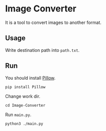 # Image Converter
It is a tool to convert images to another format.

## Usage
Write destination path into `path.txt`.

## Run
You should install [Pillow](https://github.com/python-pillow/Pillow/).
```shell
pip install Pillow
```
Change work dir.
```shell
cd Image-Converter
```  
Run `main.py`.
```shell
python3 ./main.py
```
